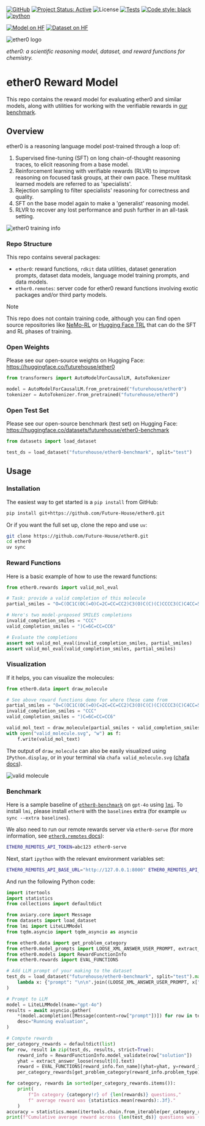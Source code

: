 [![GitHub](https://img.shields.io/badge/github-%23121011.svg?style=for-the-badge&logo=github&logoColor=white)](https://github.com/Future-House/ether0)
[![Project Status: Active](https://www.repostatus.org/badges/latest/active.svg)](https://www.repostatus.org/#active)
![License](https://img.shields.io/badge/License-Apache_2.0-blue.svg)
[![Tests](https://github.com/Future-House/ether0/actions/workflows/lint-test.yaml/badge.svg)](https://github.com/Future-House/ether0/actions)
<a href="https://github.com/psf/black"><img alt="Code style: black" src="https://img.shields.io/badge/code%20style-black-000000.svg"></a>
[![python](https://img.shields.io/badge/python-3.11+-blue?style=flat&logo=python&logoColor=white)](https://www.python.org)

[![Model on HF](https://huggingface.co/datasets/huggingface/badges/resolve/main/model-on-hf-md-dark.svg)](https://huggingface.co/futurehouse/ether0)
[![Dataset on HF](https://huggingface.co/datasets/huggingface/badges/resolve/main/dataset-on-hf-md-dark.svg)](https://huggingface.co/datasets/futurehouse/ether0-benchmark)

![ether0 logo](docs/assets/ether0_logo.svg)

_ether0: a scientific reasoning model, dataset, and reward functions for chemistry._

# ether0 Reward Model

This repo contains the reward model for evaluating ether0 and similar models, along with utilities for working with the verifiable rewards in [our benchmark](https://huggingface.co/datasets/futurehouse/ether0).

## Overview

ether0 is a reasoning language model post-trained through a loop of:

1. Supervised fine-tuning (SFT) on long chain-of-thought reasoning traces,
   to elicit reasoning from a base model.
2. Reinforcement learning with verifiable rewards (RLVR)
   to improve reasoning on focused task groups, at their own pace.
   These multitask learned models are referred to as 'specialists'.
3. Rejection sampling to filter specialists' reasoning
   for correctness and quality.
4. SFT on the base model again to make a 'generalist' reasoning model.
5. RLVR to recover any lost performance and push further in an all-task setting.

![ether0 training info](docs/assets/training_info.png)

### Repo Structure

This repo contains several packages:

- `ether0`: reward functions, `rdkit` data utilities,
  dataset generation prompts, dataset data models,
  language model training prompts, and data models.
- `ether0.remotes`: server code for ether0 reward functions involving
  exotic packages and/or third party models.

> [!NOTE]
> This repo does not contain training code,
> although you can find open source repositories like [NeMo-RL](https://github.com/NVIDIA/NeMo-RL)
> or [Hugging Face TRL](https://github.com/huggingface/trl)
> that can do the SFT and RL phases of training.

### Open Weights

Please see our open-source weights on Hugging Face: https://huggingface.co/futurehouse/ether0

```python
from transformers import AutoModelForCausalLM, AutoTokenizer

model = AutoModelForCausalLM.from_pretrained("futurehouse/ether0")
tokenizer = AutoTokenizer.from_pretrained("futurehouse/ether0")
```

### Open Test Set

Please see our open-source benchmark (test set) on Hugging Face: https://huggingface.co/datasets/futurehouse/ether0-benchmark

```python
from datasets import load_dataset

test_ds = load_dataset("futurehouse/ether0-benchmark", split="test")
```

## Usage

### Installation

The easiest way to get started is a `pip install` from GitHub:

```bash
pip install git+https://github.com/Future-House/ether0.git
```

Or if you want the full set up, clone the repo and use `uv`:

```bash
git clone https://github.com/Future-House/ether0.git
cd ether0
uv sync
```

### Reward Functions

Here is a basic example of how to use the reward functions:

```python
from ether0.rewards import valid_mol_eval

# Task: provide a valid completion of this molecule
partial_smiles = "O=C(OC1C(OC(=O)C=2C=CC=CC2)C3(O)C(C)(C)CCCC3(C)C4CC=5OC=CC5C(C)C14"

# Here's two model-proposed SMILES completions
invalid_completion_smiles = "CCC"
valid_completion_smiles = ")C=6C=CC=CC6"

# Evaluate the completions
assert not valid_mol_eval(invalid_completion_smiles, partial_smiles)
assert valid_mol_eval(valid_completion_smiles, partial_smiles)
```

### Visualization

If it helps, you can visualize the molecules:

```python
from ether0.data import draw_molecule

# See above reward functions demo for where these came from
partial_smiles = "O=C(OC1C(OC(=O)C=2C=CC=CC2)C3(O)C(C)(C)CCCC3(C)C4CC=5OC=CC5C(C)C14"
invalid_completion_smiles = "CCC"
valid_completion_smiles = ")C=6C=CC=CC6"

valid_mol_text = draw_molecule(partial_smiles + valid_completion_smiles)
with open("valid_molecule.svg", "w") as f:
    f.write(valid_mol_text)
```

The output of `draw_molecule` can also be easily visualized using `IPython.display`,
or in your terminal via `chafa valid_molecule.svg`
([chafa docs](https://hpjansson.org/chafa/)).

![valid molecule](docs/assets/valid_molecule.svg)

### Benchmark

Here is a sample baseline of
[`ether0-benchmark`](https://huggingface.co/datasets/futurehouse/ether0-benchmark)
on `gpt-4o` using [`lmi`](https://github.com/Future-House/ldp/tree/main/packages/lmi).
To install `lmi`, please install `ether0` with the `baselines` extra
(for example `uv sync --extra baselines`).

We also need to run our remote rewards server via `ether0-serve`
(for more information, see [`ether0.remotes` docs](packages/remotes/README.md)):

```bash
ETHER0_REMOTES_API_TOKEN=abc123 ether0-serve
```

Next, start `ipython` with the relevant environment variables set:

```bash
ETHER0_REMOTES_API_BASE_URL="http://127.0.0.1:8000" ETHER0_REMOTES_API_TOKEN=abc123 ipython
```

And run the following Python code:

```python
import itertools
import statistics
from collections import defaultdict

from aviary.core import Message
from datasets import load_dataset
from lmi import LiteLLMModel
from tqdm.asyncio import tqdm_asyncio as asyncio

from ether0.data import get_problem_category
from ether0.model_prompts import LOOSE_XML_ANSWER_USER_PROMPT, extract_answer_loose
from ether0.models import RewardFunctionInfo
from ether0.rewards import EVAL_FUNCTIONS

# Add LLM prompt of your making to the dataset
test_ds = load_dataset("futurehouse/ether0-benchmark", split="test").map(
    lambda x: {"prompt": "\n\n".join((LOOSE_XML_ANSWER_USER_PROMPT, x["problem"]))}
)

# Prompt to LLM
model = LiteLLMModel(name="gpt-4o")
results = await asyncio.gather(
    *(model.acompletion([Message(content=row["prompt"])]) for row in test_ds),
    desc="Running evaluation",
)

# Compute rewards
per_category_rewards = defaultdict(list)
for row, result in zip(test_ds, results, strict=True):
    reward_info = RewardFunctionInfo.model_validate(row["solution"])
    yhat = extract_answer_loose(result[0].text)
    reward = EVAL_FUNCTIONS[reward_info.fxn_name](yhat=yhat, y=reward_info.answer_info)
    per_category_rewards[get_problem_category(reward_info.problem_type)].append(reward)

for category, rewards in sorted(per_category_rewards.items()):
    print(
        f"In category {category!r} of {len(rewards)} questions,"
        f" average reward was {statistics.mean(rewards):.3f}."
    )
accuracy = statistics.mean(itertools.chain.from_iterable(per_category_rewards.values()))
print(f"Cumulative average reward across {len(test_ds)} questions was {accuracy:.3f}.")
```
